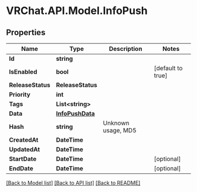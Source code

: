 # VRChat.API.Model.InfoPush

## Properties

Name | Type | Description | Notes
------------ | ------------- | ------------- | -------------
**Id** | **string** |  | 
**IsEnabled** | **bool** |  | [default to true]
**ReleaseStatus** | **ReleaseStatus** |  | 
**Priority** | **int** |  | 
**Tags** | **List&lt;string&gt;** |  | 
**Data** | [**InfoPushData**](InfoPushData.md) |  | 
**Hash** | **string** | Unknown usage, MD5 | 
**CreatedAt** | **DateTime** |  | 
**UpdatedAt** | **DateTime** |  | 
**StartDate** | **DateTime** |  | [optional] 
**EndDate** | **DateTime** |  | [optional] 

[[Back to Model list]](../README.md#documentation-for-models) [[Back to API list]](../README.md#documentation-for-api-endpoints) [[Back to README]](../README.md)

